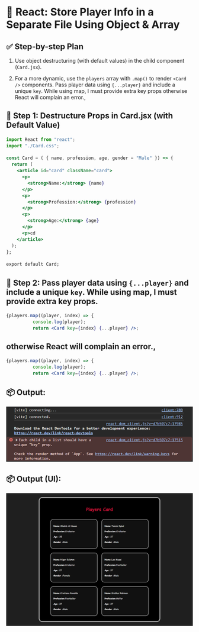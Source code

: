 # 🧠 React: Store Player Info in a Separate File Using Object & Array

## ✅ Step-by-step Plan

1. Use object destructuring (with default values) in the child component (`Card.jsx`).

2. For a more dynamic, use the `players` array with `.map()` to render `<Card />` components. Pass player data using `{...player}` and include a unique `key`. While using map, I must provide extra key props otherwise React will complain an error.,

## 📁 Step 1: Destructure Props in Card.jsx (with Default Value)

```jsx
import React from "react";
import "./Card.css";

const Card = ( { name, profession, age, gender = "Male" }) => {
  return (
    <article id="card" className="card">
      <p>
        <strong>Name:</strong> {name}
      </p>
      <p>
        <strong>Profession:</strong> {profession}
      </p>
      <p>
        <strong>Age:</strong> {age}
      </p>
      <p>cd
    </article>
  );
};

export default Card;
```

## 📁 Step 2: Pass player data using `{...player}` and include a unique `key`. While using map, I must provide extra key props.

```jsx
{players.map((player, index) => {
          console.log(player);
          return <Card key={index} {...player} />;


```

## otherwise React will complain an error.,

```jsx
{players.map((player, index) => {
          console.log(player);
          return <Card key={index} {...player} />;


```

## 📦 Output:

![eact will complain an error](public/image.png)

## 📦 Output (UI):

![Player Card Preview](public/Players-Card.png)
